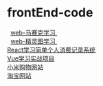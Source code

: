 # frontEnd-code
   [ web-马赛克学习 ]( https://github.com/pheromone/web-mosaic )    <br/>
   [ web-精灵图学习 ]( https://github.com/pheromone/sprite-sheet )    <br/>
   [ React学习简单个人消费记录系统 ](  https://github.com/pheromone/react-accounts )    <br/>
   [ Vue学习实战项目 ](   https://github.com/pheromone/vue_demo )    <br/>
   [ 小米购物网站 ](   https://github.com/pheromone/xiaomi )    <br/>
   [ 淘宝网站 ](   https://github.com/pheromone/taobao )    <br/>

  

  

   

